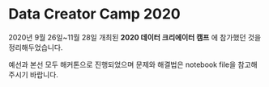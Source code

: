 # Data Creator Camp 2020

2020년 9월 26일~11월 28일 개최된 **2020 데이터 크리에이터 캠프** 에 참가했던 것을 정리해두었습니다.

예선과 본선 모두 해커톤으로 진행되었으며 문제와 해결법은 notebook file을 참고해주시기 바랍니다.
